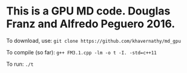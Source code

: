This is a GPU MD code.
Douglas Franz and Alfredo Peguero
2016.
==================================

To download, use: 
`git clone https://github.com/khavernathy/md_gpu`

To compile (so far): 
`g++ FM3.1.cpp -lm -o t -I. -std=c++11`

To run: 
`./t`
